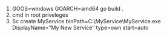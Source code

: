 1) GOOS=windows GOARCH=amd64 go build .
2) cmd in root priveleges
3) Sc create MyService binPath=C:\MyService\MyService.exe DisplayName=″My New Service″ type=own start=auto
